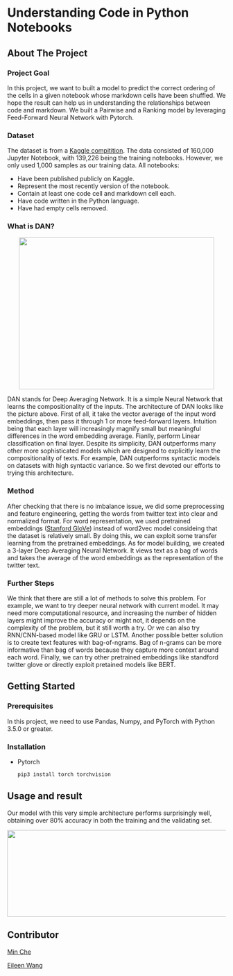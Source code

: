 # Understanding Code in Python Notebooks
## About The Project

### Project Goal
In this project, we want to built a model to predict the correct ordering of the cells in a given notebook whose markdown cells have been shuffled. We hope the result can help us in understanding the relationships between code and markdown. We built a Pairwise and a Ranking model by leveraging Feed-Forward Neural Network with Pytorch.

### Dataset
The dataset is from a [Kaggle compitition](https://www.kaggle.com/competitions/AI4Code). The data consisted of 160,000 Jupyter Notebook, with 139,226 being the training notebooks. However, we only used 1,000 samples as our training data. 
All notebooks:
* Have been published publicly on Kaggle.
* Represent the most recently version of the notebook.
* Contain at least one code cell and markdown cell each.
* Have code written in the Python language.
* Have had empty cells removed.


### What is DAN?
 
 <p align="center"><img src="images/DAN.png" width="450" height="350"></p>

DAN stands for Deep Averaging Network. It is a simple Neural Network that learns the compositionality of the inputs. The architecture of DAN looks like the picture above. First of all, it take the vector average of the input word embeddings, then pass it through 1 or more feed-forward layers. Intuition being that each layer will increasingly magnify small but meaningful differences in the word embedding average. Fianlly, perform Linear classification on final layer. Despite its simplicity, DAN outperforms many other more sophisticated models which are designed to explicitly learn the compositionality of texts. For example, DAN outperforms syntactic models on datasets with high syntactic variance. So we first devoted our efforts to trying this architecture.


### Method

After checking that there is no imbalance issue, we did some preprocessing and feature engineering, getting the words from twitter text into clear and normalized format. For word representation, we used pretrained embeddings ([Stanford GloVe](https://nlp.stanford.edu/projects/glove/)) instead of word2vec model consideing that the dataset is relatively small. By doing this, we can exploit some transfer learning from the pretrained embeddings. As for model building, we created a 3-layer Deep Averaging Neural Network. It views text as a bag of words and takes the average of the word embeddings as the representation of the twitter text. 

### Further Steps

We think that there are still a lot of methods to solve this problem. For example, we want to try deeper neural network with current model.  It may need more computational resource, and increasing the number of hidden layers might improve the accuracy or might not, it depends on the complexity of the problem, but it still worth a try. Or we can also try RNN/CNN-based model like GRU or LSTM. Another possible better solution is to create text features with bag-of-ngrams. Bag of n-grams can be more informative than bag of words because they capture more context around each word. Finally, we can try other pretrained embeddings like standford twitter glove or directly exploit pretained models like BERT.

## Getting Started

### Prerequisites

In this project, we need to use Pandas, Numpy, and PyTorch with Python 3.5.0 or greater.


### Installation

* Pytorch
  ```sh
  pip3 install torch torchvision
  ```

## Usage and result
 
 Our model with this very simple architecture performs surprisingly well, obtaining over 80% accuracy in both the training and the validating set.
 
 <p align="center"><img src="images/result.png" width="700" height="200"></p>

## Contributor

[Min Che](https://www.linkedin.com/in/min-che/)

[Eileen Wang](https://www.linkedin.com/in/eileen-wang-ba8048159/) 
